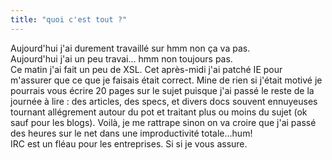 ```yaml
---
title: "quoi c'est tout ?"
---
```


Aujourd'hui j'ai durement travaillé sur hmm non ça va pas.  
Aujourd'hui j'ai un peu travai... hmm non toujours pas.  
Ce matin j'ai fait un peu de XSL. Cet après-midi j'ai patché IE pour m'assurer
que ce que je faisais était correct. Mine de rien si j'était motivé je
pourrais vous écrire 20 pages sur le sujet puisque j'ai passé le reste de la
journée à lire : des articles, des specs, et divers docs souvent ennuyeuses
tournant allégrement autour du pot et traitant plus ou moins du sujet (ok sauf
pour les blogs). Voilà, je me rattrape sinon on va croire que j'ai passé des
heures sur le net dans une improductivité totale...hum!  
IRC est un fléau pour les entreprises. Si si je vous assure.

